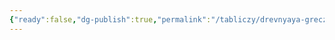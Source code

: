 ```yaml
---
{"ready":false,"dg-publish":true,"permalink":"/tabliczy/drevnyaya-grecziya/galikarnasskij-mavzolej/","dgPassFrontmatter":true}
---
```



